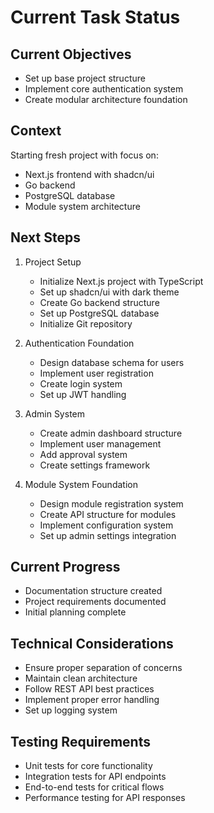 # Current Task Status

## Current Objectives
- Set up base project structure
- Implement core authentication system
- Create modular architecture foundation

## Context
Starting fresh project with focus on:
- Next.js frontend with shadcn/ui
- Go backend
- PostgreSQL database
- Module system architecture

## Next Steps
1. Project Setup
   - Initialize Next.js project with TypeScript
   - Set up shadcn/ui with dark theme
   - Create Go backend structure
   - Set up PostgreSQL database
   - Initialize Git repository

2. Authentication Foundation
   - Design database schema for users
   - Implement user registration
   - Create login system
   - Set up JWT handling

3. Admin System
   - Create admin dashboard structure
   - Implement user management
   - Add approval system
   - Create settings framework

4. Module System Foundation
   - Design module registration system
   - Create API structure for modules
   - Implement configuration system
   - Set up admin settings integration

## Current Progress
- Documentation structure created
- Project requirements documented
- Initial planning complete

## Technical Considerations
- Ensure proper separation of concerns
- Maintain clean architecture
- Follow REST API best practices
- Implement proper error handling
- Set up logging system

## Testing Requirements
- Unit tests for core functionality
- Integration tests for API endpoints
- End-to-end tests for critical flows
- Performance testing for API responses